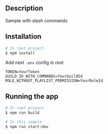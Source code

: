 ## Description

Sample with slash commands

## Installation

```bash
# In root project
$ npm install
```

Add next `.env` config in root

```dotenv
TOKEN=YourToken
GUILD_ID_WITH_COMMANDS=YourGuildId
ROLE_WITHOUT_PLAYLIST_PERMISSION=YourRoleId
```

## Running the app

```bash
# In root project
$ npm run build

# In this sample
$ npm run start:dev
```
